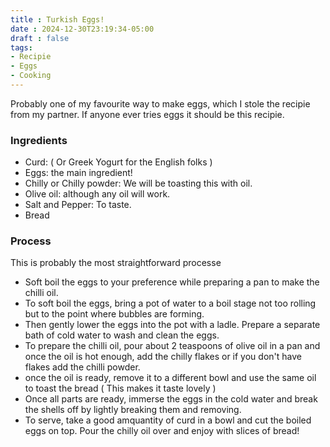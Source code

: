 ```yaml
---
title : Turkish Eggs!
date : 2024-12-30T23:19:34-05:00
draft : false
tags:
- Recipie
- Eggs
- Cooking
---
```



Probably one of my favourite way to make eggs, which I stole the recipie from my partner. If anyone ever tries eggs it should be this recipie.

### Ingredients

- Curd: ( Or Greek Yogurt for the English folks )
- Eggs: the main ingredient!
- Chilly or Chilly powder: We will be toasting this with oil.
- Olive oil: although any oil will work.
- Salt and Pepper: To taste.
- Bread

### Process

This is probably the most straightforward processe
- Soft boil the eggs to your preference while preparing a pan to make the chilli oil.
- To soft boil the eggs, bring a pot of water to a boil stage not too rolling but to the point where bubbles are forming.
- Then gently lower the eggs into the pot with a ladle. Prepare a separate bath of cold water to wash and clean the eggs.
- To prepare the chilli oil, pour about 2 teaspoons of olive oil in a pan and once the oil is hot enough, add the chilly flakes or if you don't have flakes add the chilli powder.
- once the oil is ready, remove it to a different bowl and use the same oil to toast the bread ( This makes it taste lovely )
- Once all parts are ready, immerse the eggs in the cold water and break the shells off by lightly breaking them and removing.
- To serve, take a good amquantity of curd in a bowl and cut the boiled eggs on top. Pour the chilly oil over and enjoy with slices of bread!
